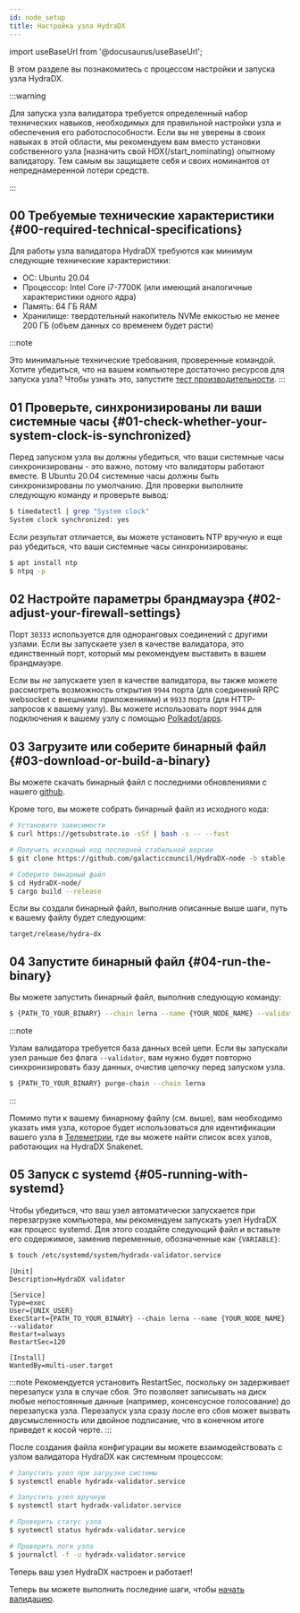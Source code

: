 ```yaml
---
id: node_setup
title: Настройка узла HydraDX
---
```


import useBaseUrl from '@docusaurus/useBaseUrl';

В этом разделе вы познакомитесь с процессом настройки и запуска узла HydraDX.

:::warning

Для запуска узла валидатора требуется определенный набор технических навыков, необходимых для правильной настройки узла и обеспечения его работоспособности. Если вы не уверены в своих навыках в этой области, мы рекомендуем вам вместо установки собственного узла [назначить свой HDX(/start_nominating) опытному валидатору. Тем самым вы защищаете себя и своих номинантов от непреднамеренной потери средств.

:::

## 00 Требуемые технические характеристики {#00-required-technical-specifications}

Для работы узла валидатора HydraDX требуются как минимум следующие технические характеристики:

* ОС: Ubuntu 20.04
* Процессор: Intel Core i7-7700K (или имеющий аналогичные характеристики одного ядра)
* Память: 64 ГБ RAM
* Хранилище: твердотельный накопитель NVMe емкостью не менее 200 ГБ (объем данных со временем будет расти)

:::note

Это минимальные технические требования, проверенные командой. Хотите убедиться, что на вашем компьютере достаточно ресурсов для запуска узла? Чтобы узнать это, запустите [тест производительности](/performance_benchmark).
:::


## 01 Проверьте, синхронизированы ли ваши системные часы {#01-check-whether-your-system-clock-is-synchronized}

Перед запуском узла вы должны убедиться, что ваши системные часы синхронизированы - это важно, потому что валидаторы работают вместе. В Ubuntu 20.04 системные часы должны быть синхронизированы по умолчанию. Для проверки выполните следующую команду и проверьте вывод:

```bash
$ timedatectl | grep "System clock"
System clock synchronized: yes
```

Если результат отличается, вы можете установить NTP вручную и еще раз убедиться, что ваши системные часы синхронизированы:

```bash
$ apt install ntp
$ ntpq -p
```

## 02 Настройте параметры брандмауэра {#02-adjust-your-firewall-settings}
Порт `30333` используется для одноранговых соединений с другими узлами. Если вы запускаете узел в качестве валидатора, это единственный порт, который мы рекомендуем выставить в вашем брандмауэре.

Если вы *не* запускаете узел в качестве валидатора, вы также можете рассмотреть возможность открытия `9944` порта (для соединений RPC websocket с внешними приложениями) и `9933` порта (для HTTP-запросов к вашему узлу). Вы можете использовать порт `9944` для подключения к вашему узлу с помощью [Polkadot/apps](/polkadotjs_apps_local).

## 03 Загрузите или соберите бинарный файл {#03-download-or-build-a-binary}
Вы можете скачать бинарный файл с последними обновлениями с нашего [github](https://github.com/galacticcouncil/HydraDX-node/releases).

Кроме того, вы можете собрать бинарный файл из исходного кода:

```bash
# Установите зависимости
$ curl https://getsubstrate.io -sSf | bash -s -- --fast

# Получить исходный код последней стабильной версии
$ git clone https://github.com/galacticcouncil/HydraDX-node -b stable

# Соберите бинарный файл
$ cd HydraDX-node/
$ cargo build --release
```

Если вы создали бинарный файл, выполнив описанные выше шаги, путь к вашему файлу будет следующим:
```
target/release/hydra-dx
```

## 04 Запустите бинарный файл {#04-run-the-binary}
Вы можете запустить бинарный файл, выполнив следующую команду:

```bash
$ {PATH_TO_YOUR_BINARY} --chain lerna --name {YOUR_NODE_NAME} --validator
```

:::note

Узлам валидатора требуется база данных всей цепи. Если вы запускали узел раньше без флага `--validator`, вам нужно будет повторно синхронизировать базу данных, очистив цепочку перед запуском узла.
```bash
$ {PATH_TO_YOUR_BINARY} purge-chain --chain lerna
```

:::

Помимо пути к вашему бинарному файлу (см. выше), вам необходимо указать имя узла, которое будет использоваться для идентификации вашего узла в [Телеметрии](https://telemetry.polkadot.io/#list/HydraDX%20Snakenet), где вы можете найти список всех узлов, работающих на HydraDX Snakenet.

## 05 Запуск с systemd {#05-running-with-systemd}
Чтобы убедиться, что ваш узел автоматически запускается при перезагрузке компьютера, мы рекомендуем запускать узел HydraDX как процесс systemd. Для этого создайте следующий файл и вставьте его содержимое, заменив переменные, обозначенные как `{VARIABLE}`:

```bash
$ touch /etc/systemd/system/hydradx-validator.service
```

```
[Unit]
Description=HydraDX validator

[Service]
Type=exec
User={UNIX_USER}
ExecStart={PATH_TO_YOUR_BINARY} --chain lerna --name {YOUR_NODE_NAME} --validator
Restart=always
RestartSec=120

[Install]
WantedBy=multi-user.target
```

:::note
Рекомендуется установить RestartSec, поскольку он задерживает перезапуск узла в случае сбоя. Это позволяет записывать на диск любые непостоянные данные (например, консенсусное голосование) до перезапуска узла. Перезапуск узла сразу после его сбоя может вызвать двусмысленность или двойное подписание, что в конечном итоге приведет к косой черте.
:::

После создания файла конфигурации вы можете взаимодействовать с узлом валидатора HydraDX как системным процессом:
```bash
# Запустить узел при загрузке системы
$ systemctl enable hydradx-validator.service

# Запустить узел вручную
$ systemctl start hydradx-validator.service

# Проверить статус узла
$ systemctl status hydradx-validator.service

# Проверить логи узла
$ journalctl -f -u hydradx-validator.service
```

Теперь ваш узел HydraDX настроен и работает!

Теперь вы можете выполнить последние шаги, чтобы [начать валидацию](/start_validating).
